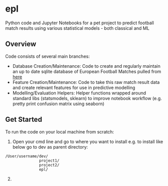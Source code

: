 # epl
Python code and Jupyter Notebooks for a pet project to predict football match results using various statistical models - both classical and ML

## Overview
Code consists of several main branches:
 - Database Creation/Maintenance: Code to create and regularly maintain an up to date sqlite database of European Football Matches pulled from [here](https://www.football-data.co.uk/)
 - Feature Creation/Maintenance: Code to take this raw match result data and create relevant features for use in predictive modelling
 - Modelling/Evaluation Helpers: Helper functions wrapped around standard libs (statsmodels, sklearn) to improve notebook workflow (e.g. pretty print confusion matrix using seaborn)

## Get Started
To run the code on your local machine from scratch:
1. Open your cmd line and go to where you want to install e.g. to install like below go to dev as parent directory:
```
/User/username/dev/
               project1/
               project2/
               epl/
```
2. 
